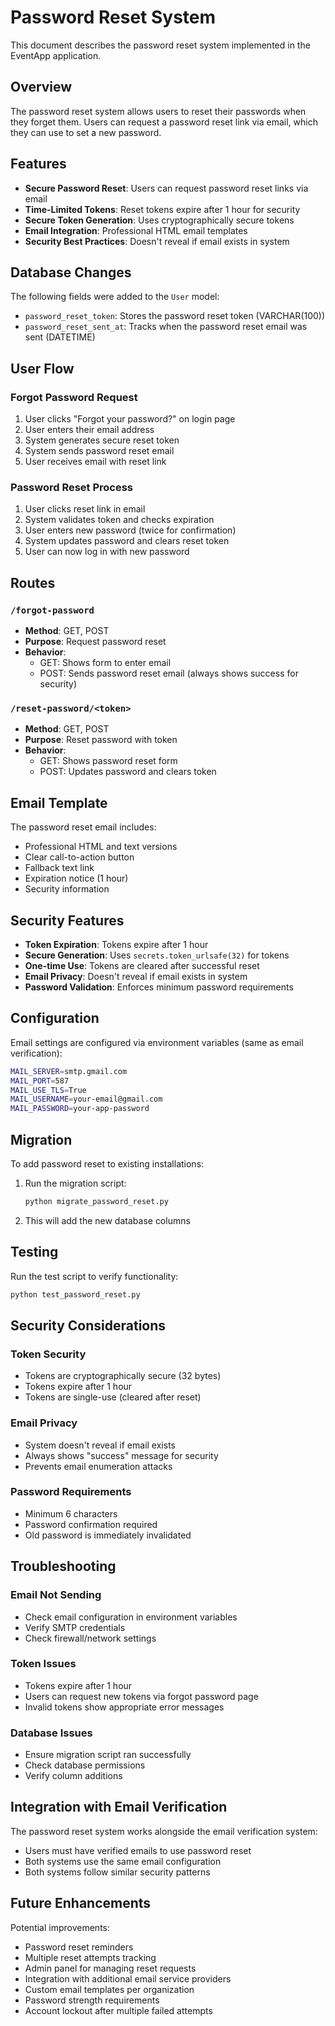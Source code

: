# Password Reset System

This document describes the password reset system implemented in the EventApp application.

## Overview

The password reset system allows users to reset their passwords when they forget them. Users can request a password reset link via email, which they can use to set a new password.

## Features

- **Secure Password Reset**: Users can request password reset links via email
- **Time-Limited Tokens**: Reset tokens expire after 1 hour for security
- **Secure Token Generation**: Uses cryptographically secure tokens
- **Email Integration**: Professional HTML email templates
- **Security Best Practices**: Doesn't reveal if email exists in system

## Database Changes

The following fields were added to the `User` model:

- `password_reset_token`: Stores the password reset token (VARCHAR(100))
- `password_reset_sent_at`: Tracks when the password reset email was sent (DATETIME)

## User Flow

### Forgot Password Request

1. User clicks "Forgot your password?" on login page
2. User enters their email address
3. System generates secure reset token
4. System sends password reset email
5. User receives email with reset link

### Password Reset Process

1. User clicks reset link in email
2. System validates token and checks expiration
3. User enters new password (twice for confirmation)
4. System updates password and clears reset token
5. User can now log in with new password

## Routes

### `/forgot-password`
- **Method**: GET, POST
- **Purpose**: Request password reset
- **Behavior**:
  - GET: Shows form to enter email
  - POST: Sends password reset email (always shows success for security)

### `/reset-password/<token>`
- **Method**: GET, POST
- **Purpose**: Reset password with token
- **Behavior**:
  - GET: Shows password reset form
  - POST: Updates password and clears token

## Email Template

The password reset email includes:
- Professional HTML and text versions
- Clear call-to-action button
- Fallback text link
- Expiration notice (1 hour)
- Security information

## Security Features

- **Token Expiration**: Tokens expire after 1 hour
- **Secure Generation**: Uses `secrets.token_urlsafe(32)` for tokens
- **One-time Use**: Tokens are cleared after successful reset
- **Email Privacy**: Doesn't reveal if email exists in system
- **Password Validation**: Enforces minimum password requirements

## Configuration

Email settings are configured via environment variables (same as email verification):

```bash
MAIL_SERVER=smtp.gmail.com
MAIL_PORT=587
MAIL_USE_TLS=True
MAIL_USERNAME=your-email@gmail.com
MAIL_PASSWORD=your-app-password
```

## Migration

To add password reset to existing installations:

1. Run the migration script:
   ```bash
   python migrate_password_reset.py
   ```

2. This will add the new database columns

## Testing

Run the test script to verify functionality:

```bash
python test_password_reset.py
```

## Security Considerations

### Token Security
- Tokens are cryptographically secure (32 bytes)
- Tokens expire after 1 hour
- Tokens are single-use (cleared after reset)

### Email Privacy
- System doesn't reveal if email exists
- Always shows "success" message for security
- Prevents email enumeration attacks

### Password Requirements
- Minimum 6 characters
- Password confirmation required
- Old password is immediately invalidated

## Troubleshooting

### Email Not Sending
- Check email configuration in environment variables
- Verify SMTP credentials
- Check firewall/network settings

### Token Issues
- Tokens expire after 1 hour
- Users can request new tokens via forgot password page
- Invalid tokens show appropriate error messages

### Database Issues
- Ensure migration script ran successfully
- Check database permissions
- Verify column additions

## Integration with Email Verification

The password reset system works alongside the email verification system:

- Users must have verified emails to use password reset
- Both systems use the same email configuration
- Both systems follow similar security patterns

## Future Enhancements

Potential improvements:
- Password reset reminders
- Multiple reset attempts tracking
- Admin panel for managing reset requests
- Integration with additional email service providers
- Custom email templates per organization
- Password strength requirements
- Account lockout after multiple failed attempts
